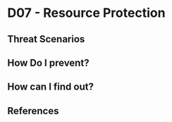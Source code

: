 # D07 - Resource Protection


## Threat Scenarios

## How Do I prevent?

## How can I find out?

## References


